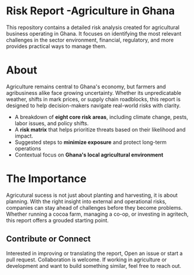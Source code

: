 # Risk Report -Agriculture in Ghana

This repository contains a detailed risk analysis created for agricultural business operating in Ghana. It focuses on identifying the most relevant challenges in the sector environment, financial, regulatory, and more provides practical ways to manage them. 

# About 
Agriculture remains central to Ghana's economy, but farmers and agribusiness alike face growing uncertainty. Whether its unpredicatable weather, shifts in mark prices, or supply chain roadblocks, this report is designed to help decision-makers navigate real-world risks with clarity.

- A breakdown of **eight core risk areas**, including climate change, pests, labor issues, and policy shifts.
- A **risk matrix** that helps prioritize threats based on their likelihood and impact.
- Suggested steps to **minimize exposure** and protect long-term operations
- Contextual focus on **Ghana's local agricultural environment**
  
# The Importance
Agricutural sucess is not just about planting and harvesting, it is about planning.  With the right insight into external and operational risks, companies can stay ahead of challenges before they become problems.
Whether running a cocoa farm, managing a co-op, or investing in agritech, this report offers a grouded starting point. 

## Contribute or Connect 
Interested in improving or translating the report, Open an issue  or start a pull request. Collaboration is welcome.
If working in agriculture or development and want to build something similar, feel free to reach out.
